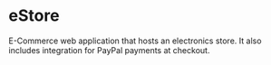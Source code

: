 # eStore
E-Commerce web application that hosts an electronics store. It also includes integration for PayPal payments at checkout. 

